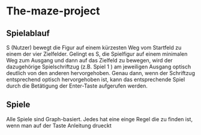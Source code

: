 # The-maze-project
## Spielablauf
S (Nutzer) bewegt die Figur auf einem kürzesten Weg vom Startfeld zu einem der vier Zielfelder. Gelingt es S, die Spielfigur auf einem minimalen Weg zum Ausgang und dann auf das Zielfeld zu bewegen, wird der dazugehörige Spielschriftzug (z.B. Spiel 1 ) am jeweiligen Ausgang optisch deutlich von den anderen hervorgehoben. Genau dann, wenn der Schriftzug entsprechend optisch hervorgehoben ist, kann das entsprechende Spiel durch die Betätigung der Enter-Taste aufgerufen werden.
## Spiele 
Alle Spiele sind Graph-basiert. Jedes hat eine einge Regel die zu finden ist, wenn man auf der Taste Anleitung drueckt
